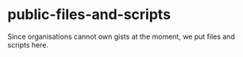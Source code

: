 # public-files-and-scripts
Since organisations cannot own gists at the moment, we put files and scripts here.
